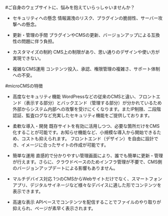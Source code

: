 #ご自身のウェブサイトに、悩みを抱えていらっしゃいませんか？

- セキュリティへの懸念
情報漏洩のリスク、プラグインの脆弱性、サーバー攻撃への懸念。

- 更新・管理の手間
プラグインやCMSの更新、バージョンアップによる互換性の問題に伴う負担。

- カスタマイズの制約
CMS上の制限があり、思い通りのデザインや使い方が実現できない。

- 複雑なCMS運用
コンテンツ投入、承認、権限管理の複雑さ、サポート体制への不安。

#microCMSの特徴

- 高度なセキュリティ機能
WordPressなどの従来のCMSと違い、フロントエンド（表示する部分）とバックエンド（管理する部分）が分かれているため外部からシステム内部への攻撃を受けにくくなります。またIP制限、二段階認証、監査ログなど充実したセキュリティ機能をご提供しております。

- 柔軟な導入・開発
既存サイトを有効に活用しつつ、必要な箇所だけをCMS化することが可能です。お知らせ機能など、小規模な導入から開始できるため、コストも抑えられます。
フロントエンド（デザイン）を自由に設計でき、イメージに合ったサイトの作成が可能です。

- 簡単な運用
直感的で分かりやすい管理画面により、誰でも簡単に更新・管理が行えます。さらに、クラウドベースのためインフラ管理が不要で、CMS側のバージョンアップデートによる影響もありません。

- マルチデバイス対応
1つのCMSからWebサイトだけでなく、スマートフォンアプリ、デジタルサイネージなど様々なデバイスに適した形でコンテンツを表示できます。

- 高速な表示
APIベースでコンテンツを配信することでファイルのやり取りが抑えられ、ページが素早く表示されます。